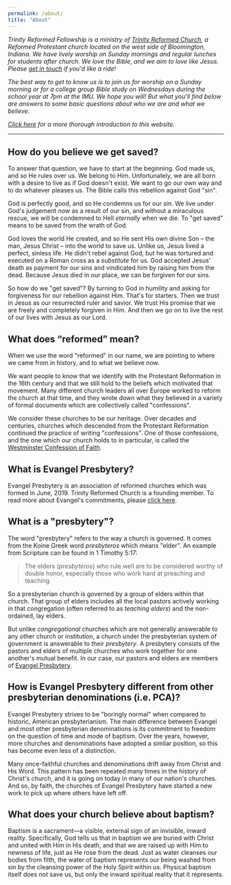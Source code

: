 ```yaml
---
permalink: /about/
title: "About"
---
```


*Trinity Reformed Fellowship is a ministry of [Trinity Reformed Church](https://trinityreformed.org), a Reformed Protestant church located on the west side of Bloomington, Indiana. We have lively worship on Sunday mornings and regular lunches for students after church. We love the Bible, and we aim to love like Jesus. Please [get in touch](https://trinityreformed.churchcenter.com/people/forms/284770) if you'd like a ride!*

*The best way to get to know us is to join us for worship on a Sunday morning or for a college group Bible study on Wednesdays during the school year at 7pm at the IMU. We hope you will! But what you'll find below are answers to some basic questions about who we are and what we believe.* 

*[Click here](/welcome) for a more thorough introduction to this website.*

-----------------

## How do you believe we get saved?

To answer that question, we have to start at the beginning. God made us, and so He rules over us. We belong to Him. Unfortunately, we are all born with a desire to live as if God doesn't exist. We want to go our own way and to do whatever pleases us. The Bible calls this rebellion against God "sin".

God is perfectly good, and so He condemns us for our sin. We live under God's judgement *now* as a result of our sin, and without a miraculous rescue, we will be condemned to Hell *eternally* when we die. To "get saved" means to be saved from the wrath of God.

God loves the world He created, and so He sent His own divine Son – the man, Jesus Christ – into the world to save us. Unlike us, Jesus lived a perfect, sinless life. He didn't rebel against God, but he was tortured and executed on a Roman cross as a *substitute* for us. God accepted Jesus' death as payment for our sins and vindicated him by raising him from the dead. Because Jesus died in our place, we can be forgiven for our sins.

So how do we "get saved"? By turning to God in humility and asking for forgiveness for our rebellion against Him. That's for starters. Then we trust in Jesus as our resurrected ruler and savior. We trust His promise that we are freely and completely forgiven in Him. And then we go on to live the rest of our lives with Jesus as our Lord.

## What does “reformed” mean?

When we use the word "reformed" in our name, we are pointing to where we came from in history, and to what we believe now. 

We want people to know that we identify with the Protestant Reformation in the 16th century and that we still hold to the beliefs which motivated that movement. Many different church leaders all over Europe worked to reform the church at that time, and they wrote down what they believed in a variety of formal documents which are collectively called "confessions".

We consider these churches to be our heritage. Over decades and centuries, churches which descended from the Protestant Reformation continued the practice of writing "confessions". One of those confessions, and the one which our church holds to in particular, is called the [Westminster Confession of Faith](https://evangelpresbytery.com/westminster-confession-of-faith/).

## What is Evangel Presbytery?

Evangel Presbytery is an association of reformed churches which was formed in June, 2019. Trinity Reformed Church is a founding member. To read more about Evangel's commitments, please [click here](https://evangelpresbytery.com/our-commitments/).

## What is a "presbytery"?

The word "presbytery" refers to the way a church is governed. It comes from the Koine Greek word *presbyteros* which means "elder". An example from Scripture can be found in 1 Timothy 5:17:

> The elders (*presbyteros*) who rule well are to be considered worthy of double honor, especially those who work hard at preaching and teaching.

So a presbyterian church is governed by a group of elders within that church. That group of elders includes all the local pastors actively working in that congregation (often referred to as *teaching elders*) and the non-ordained, lay elders.

But unlike *congregational* churches which are not generally answerable to any other church or institution, a church under the presbyterian system of government is answerable to their *presbytery*. A presbytery consists of the pastors and elders of multiple churches who work together for one another's mutual benefit. In our case, our pastors and elders are members of [Evangel Presbytery](https://evangelpresbytery.com).

## How is Evangel Presbytery different from other presbyterian denominations (i.e. PCA)?

Evangel Presbytery strives to be "boringly normal" when compared to historic, American presbyterianism. The main difference between Evangel and most other presbyterian denominations is its commitment to freedom on the question of time and mode of baptism. Over the years, however, more churches and denominations have adopted a similar position, so this has become even less of a distinction.

Many once-faithful churches and denominations drift away from Christ and His Word. This pattern has been repeated many times in the history of Christ's church, and it is going on today in many of our nation's churches. And so, by faith, the churches of Evangel Presbytery have started a new work to pick up where others have left off.

## What does your church believe about baptism?

Baptism is a sacrament—a visible, external sign of an invisible, inward reality. Specifically, God tells us that in baptism we are buried with Christ and united with Him in His death, and that we are raised up with Him to newness of life, just as He rose from the dead. Just as water cleanses our bodies from filth, the water of baptism represents our being washed from sin by the cleansing power of the Holy Spirit within us. Physical baptism itself does not save us, but only the inward spiritual reality that it represents.
